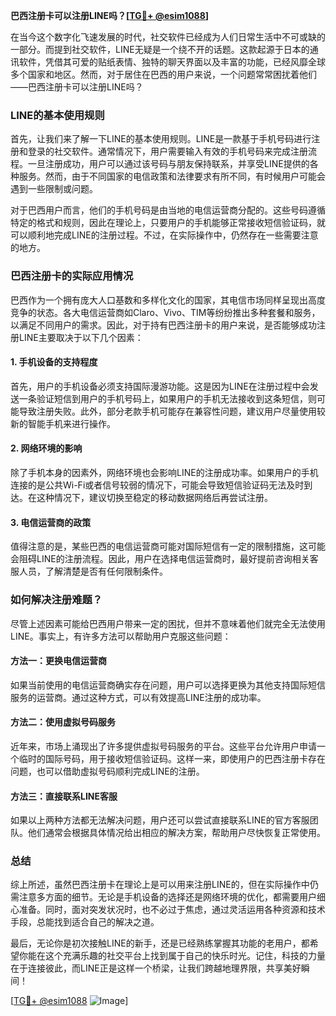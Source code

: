 **巴西注册卡可以注册LINE吗？[[TG💪+ @esim1088](https://t.me/s/esim1088)]**

在当今这个数字化飞速发展的时代，社交软件已经成为人们日常生活中不可或缺的一部分。而提到社交软件，LINE无疑是一个绕不开的话题。这款起源于日本的通讯软件，凭借其可爱的贴纸表情、独特的聊天界面以及丰富的功能，已经风靡全球多个国家和地区。然而，对于居住在巴西的用户来说，一个问题常常困扰着他们——巴西注册卡可以注册LINE吗？

### LINE的基本使用规则

首先，让我们来了解一下LINE的基本使用规则。LINE是一款基于手机号码进行注册和登录的社交软件。通常情况下，用户需要输入有效的手机号码来完成注册流程。一旦注册成功，用户可以通过该号码与朋友保持联系，并享受LINE提供的各种服务。然而，由于不同国家的电信政策和法律要求有所不同，有时候用户可能会遇到一些限制或问题。

对于巴西用户而言，他们的手机号码是由当地的电信运营商分配的。这些号码遵循特定的格式和规则，因此在理论上，只要用户的手机能够正常接收短信验证码，就可以顺利地完成LINE的注册过程。不过，在实际操作中，仍然存在一些需要注意的地方。

### 巴西注册卡的实际应用情况

巴西作为一个拥有庞大人口基数和多样化文化的国家，其电信市场同样呈现出高度竞争的状态。各大电信运营商如Claro、Vivo、TIM等纷纷推出多种套餐和服务，以满足不同用户的需求。因此，对于持有巴西注册卡的用户来说，是否能够成功注册LINE主要取决于以下几个因素：

#### 1. 手机设备的支持程度
首先，用户的手机设备必须支持国际漫游功能。这是因为LINE在注册过程中会发送一条验证短信到用户的手机号码上，如果用户的手机无法接收到这条短信，则可能导致注册失败。此外，部分老款手机可能存在兼容性问题，建议用户尽量使用较新的智能手机来进行操作。

#### 2. 网络环境的影响
除了手机本身的因素外，网络环境也会影响LINE的注册成功率。如果用户的手机连接的是公共Wi-Fi或者信号较弱的情况下，可能会导致短信验证码无法及时到达。在这种情况下，建议切换至稳定的移动数据网络后再尝试注册。

#### 3. 电信运营商的政策
值得注意的是，某些巴西的电信运营商可能对国际短信有一定的限制措施，这可能会阻碍LINE的注册流程。因此，用户在选择电信运营商时，最好提前咨询相关客服人员，了解清楚是否有任何限制条件。

### 如何解决注册难题？

尽管上述因素可能给巴西用户带来一定的困扰，但并不意味着他们就完全无法使用LINE。事实上，有许多方法可以帮助用户克服这些问题：

#### 方法一：更换电信运营商
如果当前使用的电信运营商确实存在问题，用户可以选择更换为其他支持国际短信服务的运营商。通过这种方式，可以有效提高LINE注册的成功率。

#### 方法二：使用虚拟号码服务
近年来，市场上涌现出了许多提供虚拟号码服务的平台。这些平台允许用户申请一个临时的国际号码，用于接收短信验证码。这样一来，即使用户的巴西注册卡存在问题，也可以借助虚拟号码顺利完成LINE的注册。

#### 方法三：直接联系LINE客服
如果以上两种方法都无法解决问题，用户还可以尝试直接联系LINE的官方客服团队。他们通常会根据具体情况给出相应的解决方案，帮助用户尽快恢复正常使用。

### 总结

综上所述，虽然巴西注册卡在理论上是可以用来注册LINE的，但在实际操作中仍需注意多方面的细节。无论是手机设备的选择还是网络环境的优化，都需要用户细心准备。同时，面对突发状况时，也不必过于焦虑，通过灵活运用各种资源和技术手段，总能找到适合自己的解决之道。

最后，无论你是初次接触LINE的新手，还是已经熟练掌握其功能的老用户，都希望你能在这个充满乐趣的社交平台上找到属于自己的快乐时光。记住，科技的力量在于连接彼此，而LINE正是这样一个桥梁，让我们跨越地理界限，共享美好瞬间！

[[TG💪+ @esim1088](https://t.me/s/esim1088) ![Image](https://i.postimg.cc/4NQfJmqS/Snipaste-2025-05-13-00-14-12.png)]
